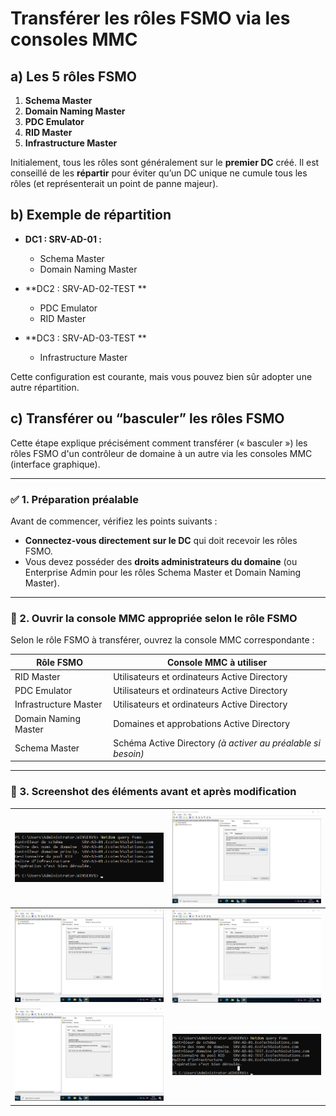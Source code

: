 # Transférer les rôles FSMO via les consoles MMC

## a) Les 5 rôles FSMO

1. **Schema Master**  
2. **Domain Naming Master**  
3. **PDC Emulator**  
4. **RID Master**  
5. **Infrastructure Master**

Initialement, tous les rôles sont généralement sur le **premier DC** créé. Il est conseillé de les **répartir** pour éviter qu’un DC unique ne cumule tous les rôles (et représenterait un point de panne majeur).

## b) Exemple de répartition

- **DC1 : SRV-AD-01 :**  
  - Schema Master  
  - Domain Naming Master  

- **DC2 : SRV-AD-02-TEST **  
  - PDC Emulator  
  - RID Master  

- **DC3 : SRV-AD-03-TEST **  
  - Infrastructure Master  

Cette configuration est courante, mais vous pouvez bien sûr adopter une autre répartition.

## c) Transférer ou “basculer” les rôles FSMO

Cette étape explique précisément comment transférer (« basculer ») les rôles FSMO d'un contrôleur de domaine à un autre via les consoles MMC (interface graphique).

---

### ✅ 1. Préparation préalable

Avant de commencer, vérifiez les points suivants :

- **Connectez-vous directement sur le DC** qui doit recevoir les rôles FSMO.
- Vous devez posséder des **droits administrateurs du domaine** (ou Enterprise Admin pour les rôles Schema Master et Domain Naming Master).

---

### 📌 2. Ouvrir la console MMC appropriée selon le rôle FSMO

Selon le rôle FSMO à transférer, ouvrez la console MMC correspondante :

| **Rôle FSMO**              | **Console MMC à utiliser**                                 |
|----------------------------|------------------------------------------------------------|
| RID Master                 | Utilisateurs et ordinateurs Active Directory               |
| PDC Emulator               | Utilisateurs et ordinateurs Active Directory               |
| Infrastructure Master      | Utilisateurs et ordinateurs Active Directory               |
| Domain Naming Master       | Domaines et approbations Active Directory                  |
| Schema Master              | Schéma Active Directory *(à activer au préalable si besoin)*|

---

### 📌 3. Screenshot des éléments avant et après modification

| ![Début FSMO](https://github.com/WildCodeSchool/TSSR-2411-P3-G2-EcoTechSolutions-/raw/main/Ressources/Images/S08/R%C3%A9partir%20les%20r%C3%B4les%20FSMO%20entre%20les%20DC/01_Debut_FSMO.PNG) | ![FSMO PDC 1](https://github.com/WildCodeSchool/TSSR-2411-P3-G2-EcoTechSolutions-/raw/main/Ressources/Images/S08/R%C3%A9partir%20les%20r%C3%B4les%20FSMO%20entre%20les%20DC/02_FSMO_PDC_1.PNG) |
|-------------------------------------------------------------------------------------------------------------------------|--------------------------------------------------------------------------------------------------------------------------|
| ![FSMO PDC 2](https://github.com/WildCodeSchool/TSSR-2411-P3-G2-EcoTechSolutions-/raw/main/Ressources/Images/S08/R%C3%A9partir%20les%20r%C3%B4les%20FSMO%20entre%20les%20DC/02_FSMO_PDC_2.PNG) | ![FSMO RID 1](https://github.com/WildCodeSchool/TSSR-2411-P3-G2-EcoTechSolutions-/raw/main/Ressources/Images/S08/R%C3%A9partir%20les%20r%C3%B4les%20FSMO%20entre%20les%20DC/03_FSMO_RID_1.PNG) |
| ![FSMO RID 2](https://github.com/WildCodeSchool/TSSR-2411-P3-G2-EcoTechSolutions-/raw/main/Ressources/Images/S08/R%C3%A9partir%20les%20r%C3%B4les%20FSMO%20entre%20les%20DC/03_FSMO_RID_2.PNG) | ![Fin FSMO](https://github.com/WildCodeSchool/TSSR-2411-P3-G2-EcoTechSolutions-/raw/main/Ressources/Images/S08/R%C3%A9partir%20les%20r%C3%B4les%20FSMO%20entre%20les%20DC/04_Fin_FSMO.PNG) |


